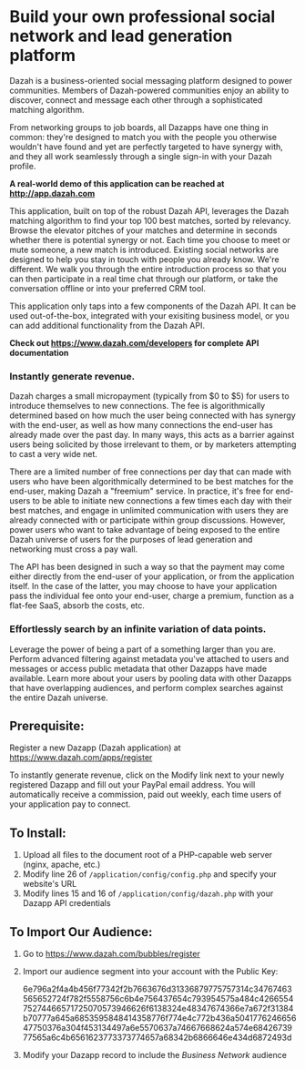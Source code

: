 # Build your own professional social network and lead generation platform

Dazah is a business-oriented social messaging platform designed to power communities.
Members of Dazah-powered communities enjoy an ability to discover, connect and message each other through a sophisticated matching algorithm.

From networking groups to job boards, all Dazapps have one thing in common:
they're designed to match you with the people you otherwise wouldn't have found and yet are perfectly targeted to have synergy with,
and they all work seamlessly through a single sign-in with your Dazah profile.

**A real-world demo of this application can be reached at http://app.dazah.com**

This application, built on top of the robust Dazah API, leverages the Dazah matching algorithm to find your top 100 best matches, sorted by relevancy.
Browse the elevator pitches of your matches and determine in seconds whether there is potential synergy or not.
Each time you choose to meet or mute someone, a new match is introduced.
Existing social networks are designed to help you stay in touch with people you already know. We're different.
We walk you through the entire introduction process so that you can then participate in a real time chat through our platform,
or take the conversation offline or into your preferred CRM tool.

This application only taps into a few components of the Dazah API.
It can be used out-of-the-box, integrated with your exisiting business model, or you can add additional functionality from the Dazah API.

**Check out https://www.dazah.com/developers for complete API documentation**

### Instantly generate revenue.

Dazah charges a small micropayment (typically from $0 to $5) for users to introduce themselves to new connections.
The fee is algorithmically determined based on how much the user being connected with has synergy with the end-user,
as well as how many connections the end-user has already made over the past day. In many ways, this acts as a barrier
against users being solicited by those irrelevant to them, or by marketers attempting to cast a very wide net.

There are a limited number of free connections per day that can made with users who have been algorithmically determined
to be best matches for the end-user, making Dazah a "freemium" service. In practice, it's free for end-users to be able
to initiate new connections a few times each day with their best matches, and engage in unlimited communication with
users they are already connected with or participate within group discussions. However, power users who want to take
advantage of being exposed to the entire Dazah universe of users for the purposes of lead generation and networking must cross a pay wall. 

The API has been designed in such a way so that the payment may come either directly from the end-user of your application,
or from the application itself. In the case of the latter, you may choose to have your application pass the individual
fee onto your end-user, charge a premium, function as a flat-fee SaaS, absorb the costs, etc.

### Effortlessly search by an infinite variation of data points.

Leverage the power of being a part of a something larger than you are.
Perform advanced filtering against metadata you've attached to users and messages or access public metadata that other Dazapps have made available.
Learn more about your users by pooling data with other Dazapps that have overlapping audiences, and perform complex searches against the entire Dazah universe.

## Prerequisite:

Register a new Dazapp (Dazah application) at https://www.dazah.com/apps/register

To instantly generate revenue, click on the Modify link next to your newly registered Dazapp and fill out your PayPal email address.
You will automatically receive a commission, paid out weekly, each time users of your application pay to connect.
 
## To Install:

1. Upload all files to the document root of a PHP-capable web server (nginx, apache, etc.)
2. Modify line 26 of `/application/config/config.php` and specify your website's URL
3. Modify lines 15 and 16 of `/application/config/dazah.php` with your Dazapp API credentials

## To Import Our Audience:

1. Go to https://www.dazah.com/bubbles/register
2. Import our audience segment into your account with the Public Key:

	6e796a2f4a4b456f77342f2b7663676d31336879775757314c34767463565652724f782f5558756c6b4e756437654c793954575a484c426655475274466571725070573946626f6138324e48347674366e7a672f31384b70777a645a6853595848414358776f774e4c772b436a504177624665647750376a304f453134497a6e5570637a74667668624a574e6842673977565a6c4b6561623773373774657a68342b6866646e434d6872493d
	
3. Modify your Dazapp record to include the *Business Network* audience